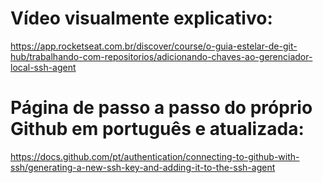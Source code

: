 # Vídeo visualmente explicativo:
https://app.rocketseat.com.br/discover/course/o-guia-estelar-de-git-hub/trabalhando-com-repositorios/adicionando-chaves-ao-gerenciador-local-ssh-agent



# Página de passo a passo do próprio Github em português e atualizada:
https://docs.github.com/pt/authentication/connecting-to-github-with-ssh/generating-a-new-ssh-key-and-adding-it-to-the-ssh-agent

